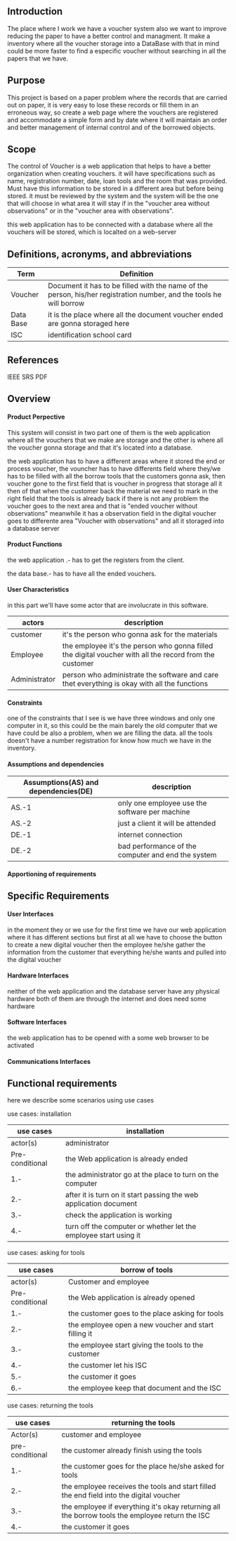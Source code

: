 ## Introduction 
  The place where I work we have a voucher system also we want to improve reducing the paper to have a better control and managment. It make a inventory where all the voucher storage into a DataBase with that in mind could be more faster to find a especific voucher without searching in all the papers that we have.
## Purpose
  This project is based on a paper problem where the records that are carried out on paper, it is very easy to lose these records or fill them in an erroneous way, so create a web page where the vouchers are registered and accommodate a simple form and by date where it will maintain an order and better management of internal control and of the borrowed objects.
## Scope
  The control of Voucher is a web application that helps to have a better organization when creating vouchers. it will have specifications such as name, registration number, date, loan tools and the room that was provided. Must have this information to be stored in a different area but before being stored. it must be reviewed by the system and the system will be the one that will choose in what area it will stay if in the "voucher area without observations" or in the "voucher area with observations".
  
this web application has to be connected with a database where all the vouchers will be stored, which is localted on a web-server

## Definitions, acronyms, and abbreviations
| Term | Definition |
| ----------- | ----------- |
| Voucher | Document it has to be filled with the name of the person, his/her registration number, and the tools he will borrow |
|  Data Base  | it is the place where all the document voucher ended are gonna storaged here  |
|  ISC  | identification school card  |


## References
  IEEE SRS PDF 
  
## Overview
 #### Product Perpective
  This system will consist in two part one of them is the web application where all the vouchers that we make are storage and the other   is where all the voucher gonna storage and that it's located into a database.
  
  the web application has to have a different areas where it stored the end or process voucher, the vouncher has to have differents field where they/we has to be filled with all the borrow tools that the customers gonna ask, then voucher gone to the first field that is voucher in progress that storage all it then of that when the customer back the material we need to mark in the right field that the tools is already back if there is not any problem the voucher goes to the next area and that is "ended voucher without observations" meanwhile it has a observation field in the digital voucher goes to differente area "Voucher with observations" and all it storaged into a database server 
 #### Product Functions
  the web application .- has to get the registers from the client.
  
  the data base.- has to have all the ended vouchers.
 #### User Characteristics
  in this part we'll have some actor that are involucrate in this software.
  
| actors | description |
| ----------- | ----------- |
| customer | it's the person who gonna ask for the materials |
|  Employee  | the employee it's the person who gonna filled the digital voucher with all the record from the customer  |
| Administrator | person who administrate the software and care thet everything is okay with all the functions |

 #### Constraints
  one of the constraints that I see is we have three windows and only one computer in it, so this could be the main
  barely the old computer that we have could be also a problem, when we are filling the data.
  all the tools doesn't have a number registration for know how much we have in the inventory.
 #### Assumptions and dependencies
| Assumptions(AS) and dependencies(DE) | description |
| ----------- | ----------- |
| AS.-1 | only one employee use the software per machine |
| AS.-2 | just a client it will be attended |
| DE.-1 | internet connection |
| DE.-2 | bad performance of the computer and end the system |
 #### Apportioning of requirements

## Specific Requirements 
 #### User Interfaces
  in the moment they or we use for the first time we have our web application where it has different sections but first at all we have to choose the button to create a new digital voucher then the employee he/she gather the information from the customer that everything he/she wants and pulled into the digital voucher 
 #### Hardware Interfaces
  neither of the web application and the database server have any physical hardware both of them are through the internet and does need some hardware
 #### Software Interfaces
  the web application has to be opened with a some web browser to be activated
 #### Communications Interfaces

## Functional requirements
here we describe some scenarios using use cases

use cases: installation

| use cases  | installation |
| ---------- | --------------- |
| actor(s) | administrator |
| Pre-conditional | the Web application is already ended |
| 1.- | the administrator go at the place to turn on the computer |
| 2.- | after it is turn on it start passing the web application document |
| 3.- | check the application is working  |
| 4.- | turn off the computer or whether let the employee start using it  |

use cases: asking for tools

| use cases  | borrow of tools |
| ---------- | --------------- |
| actor(s) | Customer and employee |
| Pre-conditional | the Web application is already opened |
| 1.- | the customer goes to the place asking for tools  |
| 2.- | the employee open a new voucher and start filling it |
| 3.- | the employee start giving the tools to the customer |
| 4.- | the customer let his ISC |
| 5.- | the customer it goes |
| 6.- | the employee keep that document and the ISC |

use cases: returning the tools

| use cases | returning the tools |
| ----------- | ----------- |
| Actor(s) | customer and employee |
| pre-conditional | the customer already finish using the tools |
| 1.- | the customer goes for the place he/she asked for tools |
| 2.- | the employee receives the tools and start filled the end field into the digital voucher |
| 3.- | the employee if everything it's okay returning all the borrow tools the employee return the ISC |
| 4.- | the customer it goes  |ing

